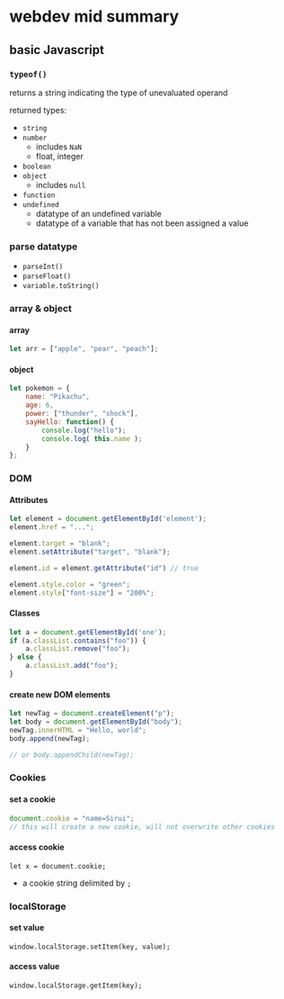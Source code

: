 # webdev mid summary

## basic Javascript

### `typeof()`

returns a string indicating the type of unevaluated operand

returned types:

- `string`
- `number`
  - includes `NaN`
  - float, integer
- `boolean`
- `object`
  - includes `null`
- `function`
- `undefined`
  - datatype of an undefined variable
  - datatype of a variable that has not been assigned a value

### parse datatype

- `parseInt()`
- `parseFloat()`
- `variable.toString()`

### array & object

#### array

```javascript
let arr = ["apple", "pear", "peach"];
```

#### object

```javascript
let pokemon = {
    name: "Pikachu",
    age: 6,
    power: ["thunder", "shock"],
    sayHello: function() {
        console.log("hello");
        console.log( this.name );
    }
};
```

### DOM

#### Attributes

```javascript
let element = document.getElementById('element');
element.href = "...";

element.target = "blank";
element.setAttribute("target", "blank");

element.id = element.getAttribute("id") // true

element.style.color = "green";
element.style["font-size"] = "200%";
```

#### Classes

```javascript
let a = document.getElementById('one');
if (a.classList.contains("foo")) {
    a.classList.remove("foo");
} else {
    a.classList.add("foo");
}
```

#### create new DOM elements

```javascript
let newTag = document.createElement("p");
let body = document.getElementById("body");
newTag.innerHTML = "Hello, world";
body.append(newTag);

// or body.appendChild(newTag);
```

### Cookies

#### set a cookie

```javascript
document.cookie = "name=Sirui";
// this will create a new cookie, will not overwrite other cookies
```

#### access cookie

`let x = document.cookie;`

- a cookie string delimited by `;`

### localStorage

#### set value

`window.localStorage.setItem(key, value);`

#### access value

`window.localStorage.getItem(key);`
